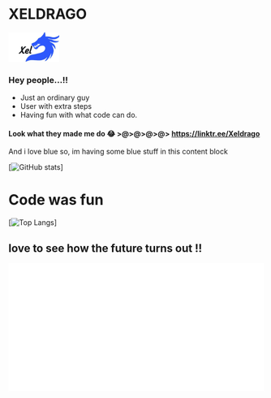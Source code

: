 # XELDRAGO 
<img src="logo.jpg" alt="logo" height="auto" width="100">

### Hey people...!!

- Just an ordinary guy
- User with extra steps
- Having fun with what code can do.

#### Look what they made me do :joy: >@>@>@>@> https://linktr.ee/Xeldrago 

  And i love blue so, im having some blue stuff in this content block
  
[![GitHub stats](https://github-readme-stats.vercel.app/api?username=xeldrago&theme=algolia&show_icons=true)]
# Code was fun 
[![Top Langs](https://github-readme-stats.vercel.app/api/top-langs/?username=xeldrago&layout=compact)]
 

## love to see how the future turns out !!
![](codz.svg)


